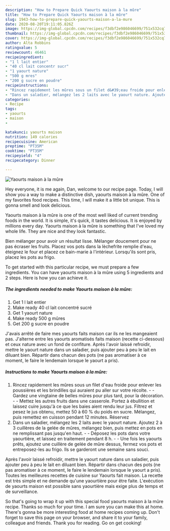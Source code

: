 ```yaml
---
description: "How to Prepare Quick Yaourts maison à la mûre"
title: "How to Prepare Quick Yaourts maison à la mûre"
slug: 1943-how-to-prepare-quick-yaourts-maison-a-la-mure
date: 2020-08-20T19:11:05.826Z
image: https://img-global.cpcdn.com/recipes/f3dbf2e986046699/751x532cq70/yaourts-maison-a-la-mure-photo-principale-de-la-recette.jpg
thumbnail: https://img-global.cpcdn.com/recipes/f3dbf2e986046699/751x532cq70/yaourts-maison-a-la-mure-photo-principale-de-la-recette.jpg
cover: https://img-global.cpcdn.com/recipes/f3dbf2e986046699/751x532cq70/yaourts-maison-a-la-mure-photo-principale-de-la-recette.jpg
author: Alta Robbins
ratingvalue: 5
reviewcount: 46461
recipeingredient:
- "1 l lait entier"
- "40 cl lait concentr sucr"
- "1 yaourt nature"
- "500 g mres"
- "200 g sucre en poudre"
recipeinstructions:
- "Rincez rapidement les mûres sous un filet d&#39;eau froide pour enlever les poussières et les brindilles qui auraient pu aller sur votre récolte.  Gardez une vingtaine de belles mûres pour plus tard, pour la décoration.  Mettez les autres fruits dans une casserole. Portez à ébullition et laissez cuire jusqu&#39;à ce que les baies aient rendu leur jus. Filtrez et pesez le jus obtenu, mettez 50 à 60 % du poids en sucre. Mélangez, puis remettez en cuisson pendant 12 minutes. Réservez"
- "Dans un saladier, mélangez les 2 laits avec le yaourt nature. Ajoutez 2 à 3 cuillères de la gelée de mûres, mélangez bien, puis mettez en pots en ne remplissant pas jusqu&#39;en haut.  Déposez les pots dans votre yaourtière, et laissez en traitement pendant 8 h.  Une fois les yaourts prêts, ajoutez une cuillère de gelée de mûre dessus, fermez vos pots et entreposez-les au frigo. Ils se garderont une semaine sans souci."
categories:
- Recipe
tags:
- yaourts
- maison
- 

katakunci: yaourts maison  
nutrition: 149 calories
recipecuisine: American
preptime: "PT35M"
cooktime: "PT35M"
recipeyield: "4"
recipecategory: Dinner

---
```



![Yaourts maison à la mûre](https://img-global.cpcdn.com/recipes/f3dbf2e986046699/751x532cq70/yaourts-maison-a-la-mure-photo-principale-de-la-recette.jpg)

Hey everyone, it is me again, Dan, welcome to our recipe page. Today, I will show you a way to make a distinctive dish, yaourts maison à la mûre. One of my favorites food recipes. This time, I will make it a little bit unique. This is gonna smell and look delicious.

Yaourts maison à la mûre is one of the most well liked of current trending foods in the world. It is simple, it's quick, it tastes delicious. It is enjoyed by millions every day. Yaourts maison à la mûre is something that I've loved my whole life. They are nice and they look fantastic.

Bien mélanger pour avoir un résultat lisse. Mélanger doucement pour ne pas écraser les fruits. Placez vos pots dans la lèchefrite remplie d&#39;eau, éteignez le four et placez ce bain-marie à l&#39;intérieur. Lorsqu&#39;ils sont pris, placez les pots au frigo.


To get started with this particular recipe, we must prepare a few ingredients. You can have yaourts maison à la mûre using 5 ingredients and 2 steps. Here is how you can achieve it.

<!--inarticleads1-->

##### The ingredients needed to make Yaourts maison à la mûre:

1. Get 1 l lait entier
1. Make ready 40 cl lait concentré sucré
1. Get 1 yaourt nature
1. Make ready 500 g mûres
1. Get 200 g sucre en poudre


J&#39;avais arrêté de faire mes yaourts faits maison car ils ne les mangeaient pas. J&#39;alterne entre les yaourts aromatisés faits maison (recette ci-dessous) et ceux nature avec un fond de confiture. Après l&#39;avoir laissé refroidir, mettre le yaourt nature dans un saladier, puis ajouter peu à peu le lait en diluant bien. Répartir dans chacun des pots (ne pas aromatiser à ce moment, le faire le lendemain lorsque le yaourt a pris). 

<!--inarticleads2-->

##### Instructions to make Yaourts maison à la mûre:

1. Rincez rapidement les mûres sous un filet d&#39;eau froide pour enlever les poussières et les brindilles qui auraient pu aller sur votre récolte. -  - Gardez une vingtaine de belles mûres pour plus tard, pour la décoration. -  - Mettez les autres fruits dans une casserole. Portez à ébullition et laissez cuire jusqu&#39;à ce que les baies aient rendu leur jus. Filtrez et pesez le jus obtenu, mettez 50 à 60 % du poids en sucre. Mélangez, puis remettez en cuisson pendant 12 minutes. Réservez
1. Dans un saladier, mélangez les 2 laits avec le yaourt nature. Ajoutez 2 à 3 cuillères de la gelée de mûres, mélangez bien, puis mettez en pots en ne remplissant pas jusqu&#39;en haut. -  - Déposez les pots dans votre yaourtière, et laissez en traitement pendant 8 h. -  - Une fois les yaourts prêts, ajoutez une cuillère de gelée de mûre dessus, fermez vos pots et entreposez-les au frigo. Ils se garderont une semaine sans souci.


Après l&#39;avoir laissé refroidir, mettre le yaourt nature dans un saladier, puis ajouter peu à peu le lait en diluant bien. Répartir dans chacun des pots (ne pas aromatiser à ce moment, le faire le lendemain lorsque le yaourt a pris). Toutes les meilleures recettes de cuisine sur Yaourts fait maison. La recette est très simple et ne demande qu&#39;une yaourtière pour être faite. L&#39;exécution de yaourts maison est possible sans yaourtière mais exige plus de temps et de surveillance. 

So that's going to wrap it up with this special food yaourts maison à la mûre recipe. Thanks so much for your time. I am sure you can make this at home. There's gonna be more interesting food at home recipes coming up. Don't forget to save this page on your browser, and share it to your family, colleague and friends. Thank you for reading. Go on get cooking!
